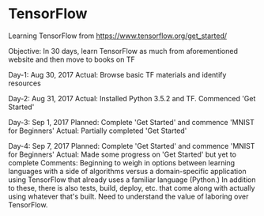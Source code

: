 # TensorFlow
Learning TensorFlow from https://www.tensorflow.org/get_started/

Objective: In 30 days, learn TensorFlow as much from aforementioned website and then move to books on TF

Day-1: Aug 30, 2017 
Actual: Browse basic TF materials and identify resources 

Day-2: Aug 31, 2017
Actual: Installed Python 3.5.2 and TF. Commenced 'Get Started'

Day-3: Sep 1, 2017
Planned: Complete 'Get Started' and commence 'MNIST for Beginners'
Actual: Partially completed 'Get Started'

Day-4: Sep 7, 2017
Planned: Complete 'Get Started' and commence 'MNIST for Beginners'
Actual: Made some progress on 'Get Started' but yet to complete
Comments: Beginning to weigh in options between learning languages with a side of algorithms versus a domain-specific application using TensorFlow that already uses a familiar language (Python.) In addition to these, there is also tests, build, deploy, etc. that come along with actually using whatever that's built. Need to understand the value of laboring over TensorFlow. 